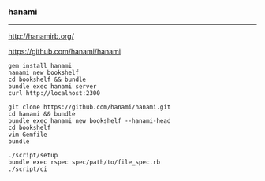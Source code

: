 ### hanami
---
http://hanamirb.org/

https://github.com/hanami/hanami

```
gem install hanami
hanami new bookshelf
cd bookshelf && bundle
bundle exec hanami server
curl http://localhost:2300

git clone https://github.com/hanami/hanami.git
cd hanami && bundle
bundle exec hanami new bookshelf --hanami-head
cd bookshelf
vim Gemfile
bundle

./script/setup
bundle exec rspec spec/path/to/file_spec.rb
./script/ci
```

```ruby
```

```
```




